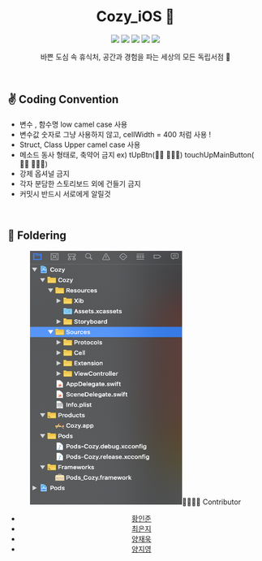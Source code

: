 <h1 align="center"> Cozy_iOS 📗 </h1>

<p align="center">
  <img src="https://img.shields.io/badge/SOPT-blue" />
  <img src="https://img.shields.io/badge/cozy-green" />
  <img src="https://img.shields.io/badge/swift-5-orange" />
  <img src="https://img.shields.io/badge/Xcode-11.5-blue" />
  <img src="https://img.shields.io/badge/cocoapods-1.9.3-pink" />   
</p>

<p align="center">
  바쁜 도심 속 휴식처, 공간과 경험을 파는 세상의 모든 독립서점 🌱
</p>

<br/>

## ✌️ Coding Convention
- 변수 , 함수명 low camel case 사용
- 변수값 숫자로 그냥 사용하지 않고, cellWidth = 400 처럼 사용 !
- Struct, Class Upper camel case 사용
- 메소드 동사 형태로, 축약어 금지 ex) tUpBtn(🙅🏻  🙅🏻‍♀️) touchUpMainButton( 🙆🏻 🙆🏻‍♂️)
- 강제 옵셔널 금지
- 각자 분담한 스토리보드 외에 건들기 금지
- 커밋시 반드시 서로에게 알릴것

<br/>

## 📁 Foldering

<center><img src="./Readme-images/foldering.png" width="300" height="500></center>



## 👩‍👩‍👦‍👦 Contributor

- [황인준](https://github.com/iJoom)
- [최은지](https://github.com/ChoiEunji0114)
- [양재욱](https://github.com/didwodnr123)
- [양지영](https://github.com/yangg0228)
